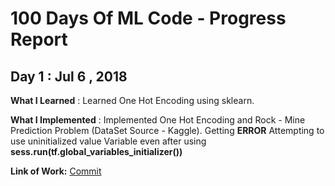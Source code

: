 # 100 Days Of ML Code - Progress Report

## Day 1 : Jul 6 , 2018

**What I Learned** : Learned One Hot Encoding using sklearn.

**What I Implemented** : Implemented One Hot Encoding and Rock - Mine Prediction Problem (DataSet Source - Kaggle). Getting **ERROR** Attempting to use uninitialized value Variable even after using **sess.run(tf.global_variables_initializer())** 


**Link of Work:** [Commit](https://github.com/Swapnil7711/100DaysOfMLCode/tree/master/Day%201)